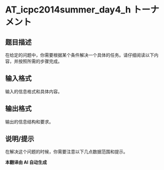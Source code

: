 # AT_icpc2014summer_day4_h トーナメント

## 题目描述

在给定的问题中，你需要根据某个条件解决一个具体的任务。请仔细阅读以下内容，并按照所需的步骤完成。

## 输入格式

输入的信息格式和具体内容。

## 输出格式

输出的信息结构和要求。

## 说明/提示

在解决这个问题的时候，你需要注意以下几点数据范围和提示。

 **本翻译由 AI 自动生成**